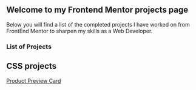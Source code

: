 ## Welcome to my Frontend Mentor projects page

Below you will find a list of the completed projects I have worked on from FrontEnd Mentor to sharpen my skills as a Web Developer.

### List of Projects

## CSS projects

[Product Preview Card](https://lisahon9780.github.io/Product_Preview_Card/)


